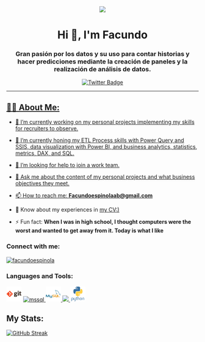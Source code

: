 <div id="header" align="center">
    <img src="https://media.giphy.com/media/xT9C25UNTwfZuk85WP/giphy-downsized.gif" width="200" />
    <h1 align="center">Hi 👋, I'm Facundo</h1>
    <h3 align="center"> Gran pasión por los datos y su uso para contar historias y hacer predicciones mediante la creación de paneles y la realización de análisis de datos.</h3>
</div>

<div   id="badges" align="center">
     </a>
    <a href="https://twitter.com/jfaccu" target="_blank">
        <img src="https://img.shields.io/twitter/url?color=blue&label=%40JFaccu&logo=Twitter&style=for-the-badge&url=https%3A%2F%2Ftwitter.com%2Fjfaccu"
            alt="Twitter Badge" />
     
</div>

---

## 👨‍💻 About Me:



- 🔭 I’m currently working on my personal projects implementing my skills for recruiters to observe.

- 🌱 I’m currently honing my ETL Process skills with Power Query and SSIS, data visualization with Power BI, and business analytics, statistics, metrics, DAX, and SQL.

- 🤔 I’m looking for help to join a work team.

- 💬 Ask me about the content of my personal projects and what business objectives they meet.

- 📫 How to reach me: **Facundoespinolaab@gmail.com**

- 📄 Know about my experiences in [my CV:)](https://drive.google.com/file/d/1W6HlcRgWBNgHm_nwzpphOMIXevMVanjF/view?usp=share_link)

- ⚡ Fun fact: **When I was in high school, I thought computers were the worst and wanted to get away from it. Today is what I like**

<h3 align="left">Connect with me:</h3>
<p align="left">
<a href="https://www.linkedin.com/in/facundo-espinola/" target="blank"><img align="center" src="https://raw.githubusercontent.com/rahuldkjain/github-profile-readme-generator/master/src/images/icons/Social/linked-in-alt.svg" alt="facundoespinola" height="30" width="40" /></a>
  
 




<h3 align="left">Languages and Tools:</h3>
<div align="left">
<img src="https://github.com/devicons/devicon/blob/master/icons/git/git-original-wordmark.svg" title="Git" **alt="Git" width="40" height="40"/>
<a href="https://www.microsoft.com/en-us/sql-server" target="_blank" rel="noreferrer"> <img src="https://www.svgrepo.com/show/303229/microsoft-sql-server-logo.svg" alt="mssql" width="40" height="40"/> </a> 
<a href="https://www.mysql.com/" target="_blank" rel="noreferrer"> <img src="https://raw.githubusercontent.com/devicons/devicon/master/icons/mysql/mysql-original-wordmark.svg" alt="mysql" width="40" height="40"/> </a>
<a href="https://powerbi.microsoft.com/es-es/" target="_blank" rel="noreferrer"> <img src="https://img.icons8.com/color/48/000000/power-bi.png"/> 
  <a href="https://www.python.org/" target="_blank" rel="noreferrer"> <img src=https://github.com/devicons/devicon/blob/master/icons/python/python-original-wordmark.svg alt="Python" width="40" height="40"/> </a>
    
 ## My Stats:

[![GitHub Streak](https://streak-stats.demolab.com?user=Jfaccu&theme=monokai&hide_border=true&date_format=j%20M%5B%20Y%5D)](https://git.io/streak-stats)
    
